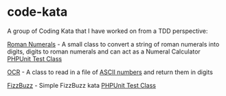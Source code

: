 code-kata
=========

A group of Coding Kata that I have worked on from a TDD perspective:

[Roman Numerals](classes/RomanNumerals.php) - A small class to convert a string of roman numerals into digits, digits to roman numerals and can act as a Numeral Calculator [PHPUnit Test Class](tests/RomanNumeralsTest.php)

[OCR](classes/OCR.php) - A class to read in a file of [ASCII numbers](files/accounts.txt) and return them in digits

[FizzBuzz](classes/FizzBuzz.php) - Simple FizzBuzz kata [PHPUnit Test Class](tests/FizzBuzzTest.php)

